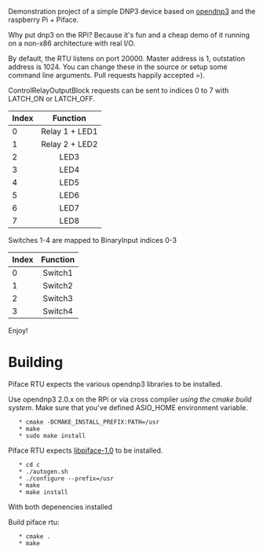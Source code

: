 Demonstration project of a simple DNP3 device based on [opendnp3](https://www.automatak.com/opendnp3) and the raspberry Pi + Piface.

Why put dnp3 on the RPi? Because it's fun and a cheap demo of it running on a non-x86 architecture with real I/O.

By default, the RTU listens on port 20000. Master address is 1, outstation address is 1024. You can change these in the source
or setup some command line arguments. Pull requests happily accepted =).

ControlRelayOutputBlock requests can be sent to indices 0 to 7 with LATCH_ON or LATCH_OFF.

| Index         | Function        |
| ------------- |:---------------:|
| 0             | Relay 1 + LED1  |
| 1             | Relay 2 + LED2  |
| 2             | LED3            |
| 3             | LED4            |
| 4             | LED5            |
| 5             | LED6            |
| 6             | LED7            |
| 7             | LED8            |


Switches 1-4 are mapped to BinaryInput indices 0-3

| Index         | Function        |
| ------------- |:---------------:|
| 0             | Switch1         |
| 1             | Switch2         |
| 2             | Switch3         |
| 3             | Switch4         |


Enjoy!

Building
==========================

Piface RTU expects the various opendnp3 libraries to be installed.

Use opendnp3 2.0.x on the RPi or via cross compiler *using the cmake build system*. Make sure that you've defined ASIO_HOME environment variable.

```
   * cmake -DCMAKE_INSTALL_PREFIX:PATH=/usr
   * make
   * sudo make install
```

Piface RTU expects [libpiface-1.0](https://github.com/thomasmacpherson/piface) to be installed.

```
   * cd c
   * ./autogen.sh
   * ./configure --prefix=/usr
   * make
   * make install
```

With both depenencies installed 

Build piface rtu:
```
   * cmake .
   * make
```
